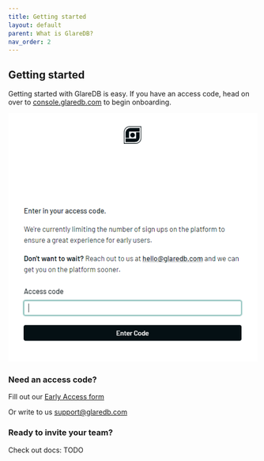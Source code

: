 ```yaml
---
title: Getting started
layout: default
parent: What is GlareDB?
nav_order: 2
---
```


## Getting started

Getting started with GlareDB is easy. If you have an access code, head on over
to [console.glaredb.com] to begin onboarding.

![Onboarding](/assets/images/onboarding.png)

### Need an access code?

Fill out our [Early Access form]

Or write to us [support@glaredb.com]

[support@glaredb.com]: mailto:support@glaredb.com
[Early Access form]: https://glaredb.com#early-access
[console.glaredb.com]: https://console.glaredb.com

### Ready to invite your team?

Check out docs: TODO
